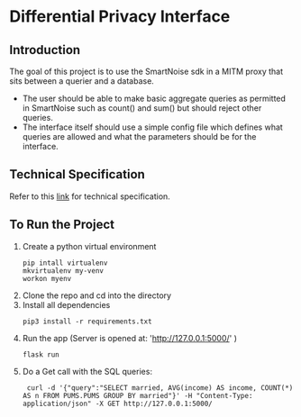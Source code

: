 # Differential Privacy Interface

## Introduction
The goal of this project is to use the SmartNoise sdk in a MITM proxy that sits between a querier and a database.

* The user should be able to make basic aggregate queries as permitted
in SmartNoise such as count() and sum() but should reject other queries.
* The interface itself should use a simple config file which defines what queries are allowed and what the parameters should be for the interface.
  

## Technical Specification
Refer to this [link](https://docs.google.com/document/d/1Up2pG3Q17O37CDpZ5BMFxB0581DOfUUZDPI2Dqm_I_g/edit?usp=sharing) for technical specification.

## To Run the Project


1. Create a python virtual environment 
    ```
    pip intall virtualenv
    mkvirtualenv my-venv
    workon myenv
    ```
2. Clone the repo and cd into the directory
3. Install all dependencies 
    ``` 
    pip3 install -r requirements.txt
    ```
4. Run the app (Server is opened at: 'http://127.0.0.1:5000/' )
   ``` 
   flask run 
   ```
5. Do a Get call with the SQL queries:
   ```
    curl -d '{"query":"SELECT married, AVG(income) AS income, COUNT(*) AS n FROM PUMS.PUMS GROUP BY married"}' -H "Content-Type: application/json" -X GET http://127.0.0.1:5000/
   ```